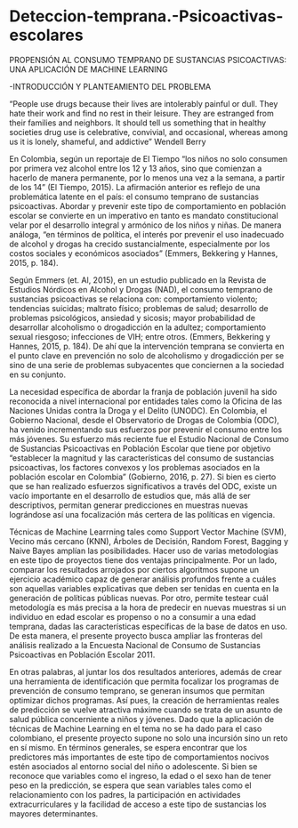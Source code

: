 # Deteccion-temprana.-Psicoactivas-escolares
PROPENSIÓN AL CONSUMO TEMPRANO DE SUSTANCIAS PSICOACTIVAS: UNA APLICACIÓN DE MACHINE LEARNING

-INTRODUCCIÓN Y PLANTEAMIENTO DEL PROBLEMA

“People use drugs because their lives are intolerably painful or dull. They hate their work and find no rest in their leisure. They are estranged from their families and neighbors. It should tell us something that in healthy societies drug use is celebrative, convivial, and occasional, whereas among us it is lonely, shameful, and addictive”
Wendell Berry

En Colombia, según un reportaje de El Tiempo “los niños no solo consumen por primera vez alcohol entre los 12 y 13 años, sino que comienzan a hacerlo de manera permanente, por lo menos una vez a la semana, a partir de los 14” (El Tiempo, 2015). La afirmación anterior es reflejo de una problemática latente en el país: el consumo temprano de sustancias psicoactivas. Abordar y prevenir este tipo de comportamiento en población escolar se convierte en un imperativo en tanto es mandato constitucional velar por el desarrollo integral y armónico de los niños y niñas. De manera análoga, “en términos de política, el interés por prevenir el uso inadecuado de alcohol y drogas ha crecido sustancialmente, especialmente por los costos sociales y económicos asociados” (Emmers, Bekkering y Hannes, 2015, p. 184). 

Según Emmers (et. Al, 2015), en un estudio publicado en la Revista de Estudios Nórdicos en Alcohol y Drogas (NAD), el consumo temprano de sustancias psicoactivas se relaciona con: comportamiento violento; tendencias suicidas; maltrato físico; problemas de salud; desarrollo de problemas psicológicos, ansiedad y sicosis; mayor probabilidad de desarrollar alcoholismo o drogadicción en la adultez; comportamiento sexual riesgoso; infecciones de VIH; entre otros. (Emmers, Bekkering y Hannes, 2015, p. 184).  De ahí que la intervención temprana se convierta en el punto clave en prevención no solo de alcoholismo y drogadicción per se sino de una serie de problemas subyacentes que conciernen a la sociedad en su conjunto. 

La necesidad específica de abordar la franja de población juvenil ha sido reconocida a nivel internacional por entidades tales como la Oficina de las Naciones Unidas contra la Droga y el Delito (UNODC). En Colombia, el Gobierno Nacional, desde el Observatorio de Drogas de Colombia (ODC), ha venido incrementando sus esfuerzos por prevenir el consumo entre los más jóvenes. Su esfuerzo más reciente fue el Estudio Nacional de Consumo de Sustancias Psicoactivas en Población Escolar que tiene por objetivo “establecer la magnitud y las características del consumo de sustancias psicoactivas, los factores convexos y los problemas asociados en la población escolar en Colombia” (Gobierno, 2016, p. 27). Si bien es cierto que se han realizado esfuerzos significativos a través del ODC, existe un vacío importante en el desarrollo de estudios que, más allá de ser descriptivos, permitan generar predicciones en muestras nuevas lográndose así una focalización más certera de las políticas en vigencia. 

Técnicas de Machine Learrning tales como Support Vector Machine (SVM), Vecino más cercano (KNN), Árboles de Decisión, Random Forest, Bagging y Naive Bayes amplían las posibilidades. Hacer uso de varias metodologías en este tipo de proyectos tiene dos ventajas principalmente. Por un lado, comparar los resultados arrojados por ciertos algoritmos supone un ejercicio académico capaz de generar análisis profundos frente a cuáles son aquellas variables explicativas que deben ser tenidas en cuenta en la generación de políticas públicas nuevas. Por otro, permite testear cuál metodología es más precisa a la hora de predecir en nuevas muestras si un individuo en edad escolar es propenso o no a consumir a una edad temprana, dadas las características específicas de la base de datos en uso. De esta manera, el presente proyecto busca ampliar las fronteras del análisis realizado a la Encuesta Nacional de Consumo de Sustancias Psicoactivas en Población Escolar 2011.

En otras palabras, al juntar los dos resultados anteriores, además de crear una herramienta de identificación que permita focalizar los programas de prevención de consumo temprano, se generan insumos que permitan optimizar dichos programas. Así pues, la creación de herramientas reales de predicción se vuelve atractiva máxime cuando se trata de un asunto de salud pública concerniente a niños y jóvenes. Dado que la aplicación de técnicas de Machine Learning en el tema no se ha dado para el caso colombiano, el presente proyecto supone no solo una incursión sino un reto en sí mismo. En términos generales, se espera encontrar que los predictores más importantes de este tipo de comportamientos nocivos estén asociados al entorno social del niño o adolescente. Si bien se reconoce que variables como el ingreso, la edad o el sexo han de tener peso en la predicción, se espera que sean variables tales como el relacionamiento con los padres, la participación en actividades extracurriculares y la facilidad de acceso a este tipo de sustancias los mayores determinantes. 
